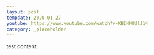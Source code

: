 ```yaml
---
layout: post
tempdate: 2020-01-27
youtube: https://www.youtube.com/watch?v=KBINMUdlJ14
category: _placeholder
---
```

test content
